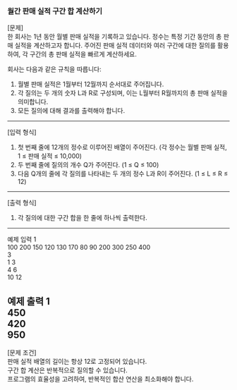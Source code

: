 ### 월간 판매 실적 구간 합 계산하기<br>
[문제] <br>
한 회사는 1년 동안 월별 판매 실적을 기록하고 있습니다. 
정수는 특정 기간 동안의 총 판매 실적을 계산하고자 합니다.
주어진 판매 실적 데이터와 여러 구간에 대한 질의를 활용하여, 각 구간의 총 판매 실적을 빠르게 계산하세요.

회사는 다음과 같은 규칙을 따릅니다:
1. 월별 판매 실적은 1월부터 12월까지 순서대로 주어집니다.
2. 각 질의는 두 개의 숫자 L과 R로 구성되며, 이는 L월부터 R월까지의 총 판매 실적을 의미합니다.
3. 모든 질의에 대해 결과를 출력해야 합니다.

---
[입력 형식]<br>
1. 첫 번째 줄에 12개의 정수로 이루어진 배열이 주어진다. (각 정수는 월별 판매 실적, 1 ≤ 판매 실적 ≤ 10,000)
2. 두 번째 줄에 질의의 개수 Q가 주어진다. (1 ≤ Q ≤ 100)
3. 다음 Q개의 줄에 각 질의를 나타내는 두 개의 정수 L과 R이 주어진다. (1 ≤ L ≤ R ≤ 12)

---
[출력 형식] <br>
1. 각 질의에 대한 구간 합을 한 줄에 하나씩 출력한다.
---
예제 입력 1 <br>
100 200 150 120 130 170 80 90 200 300 250 400 <br>
3 <br>
1 3 <br>
4 6<br>
10 12<br>

예제 출력 1 <br>
450<br>
420<br>
950
---
[문제 조건] <br>
판매 실적 배열의 길이는 항상 12로 고정되어 있습니다. <br>
구간 합 계산은 반복적으로 질의할 수 있습니다.<br>
프로그램의 효율성을 고려하여, 반복적인 합산 연산을 최소화해야 합니다.
